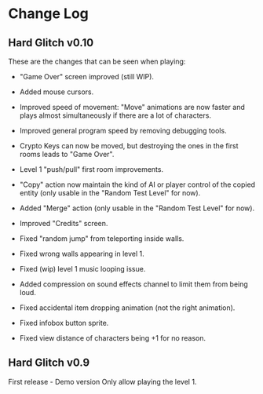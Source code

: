 Change Log
==========

Hard Glitch v0.10
-----------------

These are the changes that can be seen when playing:

- "Game Over" screen improved (still WIP).
- Added mouse cursors.
- Improved speed of movement: "Move" animations are now faster and plays almost simultaneously if there are a lot of characters.
- Improved general program speed by removing debugging tools.
- Crypto Keys can now be moved, but destroying the ones in the first rooms leads to "Game Over".
- Level 1 "push/pull" first room improvements.
- "Copy" action now maintain the kind of AI or player control of the copied entity (only usable in the "Random Test Level" for now).
- Added "Merge" action (only usable in the "Random Test Level" for now).
- Improved "Credits" screen.

- Fixed "random jump" from teleporting inside walls.
- Fixed wrong walls appearing in level 1.
- Fixed (wip) level 1 music looping issue.
- Added compression on sound effects channel to limit them from being loud.
- Fixed accidental item dropping animation (not the right animation).
- Fixed infobox button sprite.
- Fixed view distance of characters being +1 for no reason.


Hard Glitch v0.9
----------------

First release - Demo version
Only allow playing the level 1.